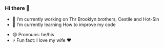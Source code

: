 ### Hi there 👋

- 🔭 I’m currently working on Thr Brooklyn brothers, Cestile and Hot-Sin
- 🌱 I’m currently learning How to improve my code
<!-- - 👯 I’m looking to collaborate on  -->
- 😄 Pronouns: he/his
- ⚡ Fun fact: I love my wife ❤